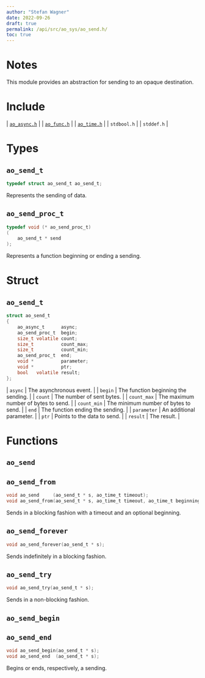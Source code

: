 ```yaml
---
author: "Stefan Wagner"
date: 2022-09-26
draft: true
permalink: /api/src/ao_sys/ao_send.h/
toc: true
---
```


# Notes

This module provides an abstraction for sending to an opaque destination.

# Include

| [`ao_async.h`](ao_async.h.md) |
| [`ao_func.h`](../ao/ao_func.h.md) |
| [`ao_time.h`](ao_time.h.md) |
| `stdbool.h` |
| `stddef.h` |

# Types

## `ao_send_t`

```c
typedef struct ao_send_t ao_send_t;
```

Represents the sending of data.

## `ao_send_proc_t`

```c
typedef void (* ao_send_proc_t)
(
    ao_send_t * send
);
```

Represents a function beginning or ending a sending.

# Struct

## `ao_send_t`

```c
struct ao_send_t
{
    ao_async_t      async;
    ao_send_proc_t  begin;
    size_t volatile count;
    size_t          count_max;
    size_t          count_min;
    ao_send_proc_t  end;
    void *          parameter;
    void *          ptr;
    bool   volatile result;
};
```

| `async` | The asynchronous event. |
| `begin` | The function beginning the sending. |
| `count` | The number of sent bytes. |
| `count_max` | The maximum number of bytes to send. |
| `count_min` | The minimum number of bytes to send. |
| `end` | The function ending the sending. |
| `parameter` | An additional parameter. |
| `ptr` | Points to the data to send. |
| `result` | The result. |

# Functions

## `ao_send`
## `ao_send_from`

```c
void ao_send     (ao_send_t * s, ao_time_t timeout);
void ao_send_from(ao_send_t * s, ao_time_t timeout, ao_time_t beginning);
```

Sends in a blocking fashion with a timeout and an optional beginning.

## `ao_send_forever`

```c
void ao_send_forever(ao_send_t * s);
```

Sends indefinitely in a blocking fashion.

## `ao_send_try`

```c
void ao_send_try(ao_send_t * s);
```

Sends in a non-blocking fashion.

## `ao_send_begin`
## `ao_send_end`

```c
void ao_send_begin(ao_send_t * s);
void ao_send_end  (ao_send_t * s);
```

Begins or ends, respectively, a sending.
